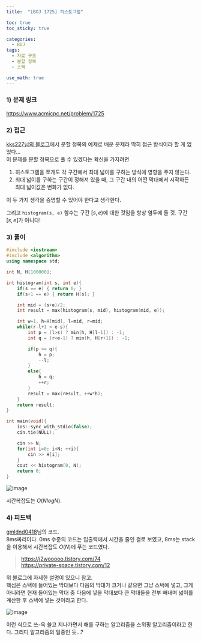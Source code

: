 ```yaml
---
title:  "[BOJ 1725] 히스토그램"

toc: true
toc_sticky: true

categories:
  - BOJ
tags:
  - 자료 구조
  - 분할 정복
  - 스택

use_math: true
---
```


### 1) 문제 링크

<https://www.acmicpc.net/problem/1725>

### 2) 접근

[kks227님의 블로그](https://blog.naver.com/kks227/220776241154)에서 분할 정복의 예제로 배운 문제라 딱히 접근 방식이라 할 게 없었다…  
이 문제를 분할 정복으로 풀 수 있겠다는 확신을 가지려면  

1) 히스토그램을 쪼개도 각 구간에서 최대 넓이를 구하는 방식에 영향을 주지 않는다.  
2) 최대 넓이를 구하는 구간이 정해져 있을 때, 그 구간 내의 어떤 막대에서 시작하든 최대 넓이값은 변화가 없다.  

이 두 가지 생각을 증명할 수 있어야 한다고 생각한다.  

그리고 ```histogram(s, e)``` 함수는 구간 $[s, e)$에 대한 것임을 항상 염두에 둘 것. 구간 $[s, e]$가 아니다!

### 3) 풀이

```cpp
#include <iostream>
#include <algorithm>
using namespace std;

int N, H[100000];

int histogram(int s, int e){
    if(s == e) { return 0; }
    if(s+1 == e) { return H[s]; }

    int mid = (s+e)/2;
    int result = max(histogram(s, mid), histogram(mid, e));

    int w=1, h=H[mid], l=mid, r=mid;
    while(r-l+1 < e-s){
        int p = (l>s) ? min(h, H[l-1]) : -1;
        int q = (r<e-1) ? min(h, H[r+1]) : -1;

        if(p >= q){
            h = p;
            --l;
        }
        else{
            h = q;
            ++r;
        }
        result = max(result, ++w*h);
    }
    return result;
}

int main(void){
    ios::sync_with_stdio(false);
    cin.tie(NULL);

    cin >> N;
    for(int i=0; i<N; ++i){
        cin >> H[i];
    }
    cout << histogram(0, N);
    return 0;
}
```

![image](https://user-images.githubusercontent.com/78327074/129126743-6276e197-5a20-486d-86bc-2b42281af9d4.png)

시간복잡도는 $O(NlogN)$.

### 4) 피드백

[gmldnd0418](https://www.acmicpc.net/source/17149075)님의 코드.  
8ms짜리이다. 0ms 수준의 코드는 입출력에서 시간을 줄인 걸로 보였고, 8ms는 stack을 이용해서 시간복잡도 $O(N)$에 푸는 코드였다.  

> <https://j2wooooo.tistory.com/74>  
> <https://private-space.tistory.com/12>  

위 블로그에 자세한 설명이 있으니 참고.  
핵심은 스택에 들어있는 막대보다 다음의 막대가 크거나 같으면 그냥 스택에 넣고, 그게 아니라면 현재 들어있는 막대 중 다음에 넣을 막대보다 큰 막대들을 전부 빼내며 넓이를 계산한 후 스택에 넣는 것이라고 한다.  

![image](https://user-images.githubusercontent.com/78327074/129126931-d7d438c8-8d37-4327-b03d-0cbfdd184114.png)

이런 식으로 쓰-윽 쓸고 지나가면서 해를 구하는 알고리즘을 스위핑 알고리즘이라고 한다. 그리디 알고리즘의 일종인 듯...?
